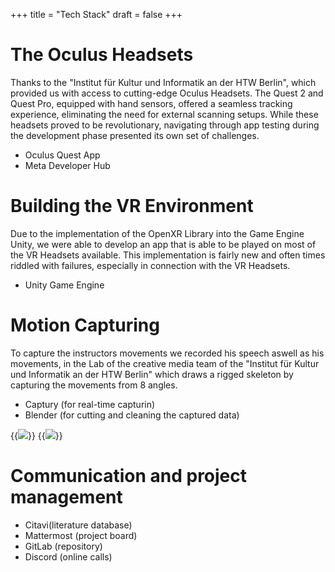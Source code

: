 +++
title = "Tech Stack"
draft = false
+++
# The Oculus Headsets
Thanks to the "Institut für Kultur und Informatik an der HTW Berlin",   which provided us with access to cutting-edge Oculus Headsets. The Quest 2 and Quest Pro, equipped with hand sensors, offered a seamless tracking experience, eliminating the need for external scanning setups. While these headsets proved to be revolutionary, navigating through app testing during the development phase presented its own set of challenges.

- Oculus Quest App
- Meta Developer Hub

# Building the VR Environment
Due to the implementation of the OpenXR Library into the Game Engine Unity, we were able to develop an app that is able to be played on most of the VR Headsets available.
This implementation is fairly new and often times riddled with failures, especially in connection with the VR Headsets.

- Unity Game Engine

# Motion Capturing
To capture the instructors movements we recorded his speech aswell as his movements, in the Lab of the creative media team of the "Institut für Kultur und Informatik an der HTW Berlin" which draws a rigged skeleton by capturing the movements from 8 angles.

- Captury (for real-time capturin)
- Blender (for cutting and cleaning the captured data)
  
{{<image src="zippel1.jpg">}}
{{<image src="zippel2.jpg">}}


# Communication and project management
- Citavi(literature database)
- Mattermost (project board)
- GitLab (repository)
- Discord (online calls)
  







